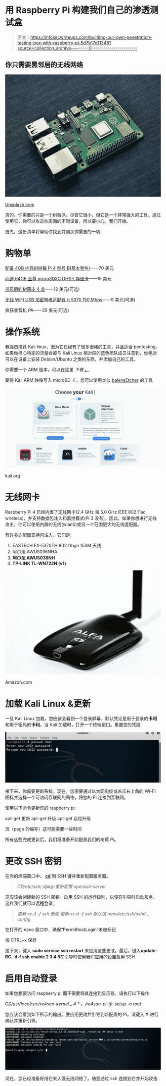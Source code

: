 # 用 Raspberry Pi 构建我们自己的渗透测试盒

> 原文：<https://infosecwriteups.com/building-our-own-penetration-testing-box-with-raspberry-pi-5d7b17d11348?source=collection_archive---------0----------------------->

## 你只需要黑邻居的无线网络

![](img/28d45d4da156c667cc6e48f093bfd245.png)

[Unsplash.com](https://unsplash.com/photos/rZKdS0wI8Ks)

真的，你需要的只是一个树莓派。尽管它很小，但它是一个非常强大的工具。通过使用它，你可以攻击你周围的不同设备，所以要小心，我们开始。

首先，这份清单将帮助你找到并购买你需要的一切:

# 购物单

[配备 4GB 内存的树莓 Pi 4 型号 B(基本套件)](https://www.canakit.com/raspberry-pi-4-starter-kit.html)——70 美元

[闪迪 64GB 至尊 microSDXC UHS-I 存储卡](https://www.amazon.com/dp/B07FCMBLV6)——15 美元

[带风扇的树莓皮 4 盒](https://vilros.com/collections/raspberry-pi-accessories/products/vilros-raspberry-pi-4-compatible-clear-transparent-case-with-built-in-fan)——12 美元(可选)

[无线 WiFi USB 加密狗棒适配器 rt 5370 150 Mbps](https://www.amazon.com/gp/product/B01KWQAQ00/ref=ppx_yo_dt_b_asin_title_o00_s00?ie=UTF8&psc=1)——9 美元(可选)

疯狂收音机 PA——35 美元(可选)

# 操作系统

我强烈推荐 Kali linux，因为它已经有了很多很棒的工具，并且适合 pentesting。如果你担心特定的流量会被与 Kali Linux 相对应的蓝色团队成员注意到，你绝对可以在设备上安装 Debian/Ubuntu 之类的东西，并添加自己的工具。

你需要一个 ARM 版本，可以在这里 *下载 [*。*](https://www.kali.org/get-kali/)*

要将 Kali ARM 映像写入 microSD 卡，您可以使用类似 [balenaEtcher](https://www.balena.io/etcher/) 的工具

![](img/cb9914a09d8970f4f16c0011d2f66a9e.png)

kali.org

# 无线网卡

Raspberry Pi 4 已经内置了无线网卡(2.4 GHz 和 5.0 GHz IEEE 802.11ac wireless)，并支持数据包注入和监控模式(Pi 3 没有)。因此，如果你想进行无线攻击，你可以使用内置的无线(wlan0)或另一个范围更大的无线适配器。

有许多适配器支持包注入，它们是:

1.  EASTECH FX-5370TH 802.11bgn 150M 天线
2.  阿尔法 AWUS036NHA
3.  **阿尔法 AWUS036NH**
4.  **TP-LINK TL-WN722N (v1)**

![](img/00f99eb23a6b625078b70f8a5ad3df92.png)

Amazon.com

# 加载 Kali Linux &更新

一旦 Kali Linux 加载，您应该会看到一个登录屏幕。默认凭证是用于登录的**卡利**和用于密码的**卡利**。当 Kali 加载时，打开一个终端窗口。重置您的凭据

![](img/438600479cd02c034e8e76ea01b08e34.png)

接下来，你需要更新系统。现在，您需要通过以太网电缆或点击右上角的 Wi-Fi 图标并选择一个可访问互联网的网络，将您的 Pi 连接到互联网。

使用以下命令更新您的 raspberry pi:

apt-get 更新
apt-get 升级
apt-get 远程升级

页（page 的缩写）这可能需要一些时间

所有这些完成更新后，我们将准备开始配置我们的树莓 Pi。

# 更改 SSH 密钥

在你的终端窗口中， [**cd**](https://null-byte.wonderhowto.com/how-to/hack-like-pro-linux-basics-for-aspiring-hacker-part-2-creating-directories-files-0147234/) 到 SSH 键并重新配置服务器。

> *CD/etc/ssh/
> dpkg-重新配置 openssh-server*

这应该会创建新的 SSH 密钥。启用 SSH 的运行级别，以便在引导时启动服务，这样我们就可以远程登录。

> *更新-rc.d -f ssh 删除
> 更新-rc.d -f ssh 默认值
> nano/etc/ssh/sshd _ config*

在打开的 nano 窗口中，确保“PermitRootLogin”未被标记

按 CTRL+x 保存

接下来，键入 **sudo service ssh restart** 来应用这些更改。最后，键入**update-RC . d-f ssh enable 2 3 4 5**在引导时使用我们应用的设置启用 SSH

# 启用自动登录

如果您想要访问 raspberry pi 而不需要将其连接到显示器，请执行以下操作:

*CD/usr/local/src/re4son-kernel _ 4 *
。/re4son-pi-tft-setup -a root*

您应该会看到如下所示的输出。要应用更改并引导到新配置的 Pi，请键入 **Y** 进行确认并重新引导。

![](img/af401af8cac90bb3a44764acf84f2cf2.png)

现在，您已经准备好用它来入侵无线网络了。随意通过 ssh 连接到它并开始攻击